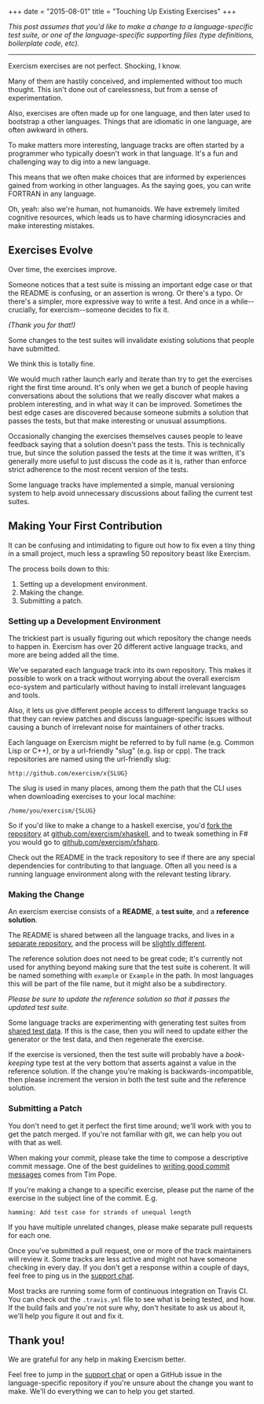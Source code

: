 +++
date = "2015-08-01"
title = "Touching Up Existing Exercises"
+++

_This post assumes that you'd like to make a change to a language-specific test
suite, or one of the language-specific supporting files (type definitions,
boilerplate code, etc)._

-------

Exercism exercises are not perfect. Shocking, I know.

Many of them are hastily conceived, and implemented without too
much thought. This isn't done out of carelessness, but from a sense
of experimentation.

Also, exercises are often made up for one language, and then later used
to bootstrap a other languages. Things that are idiomatic in one language,
are often awkward in others.

To make matters more interesting, language tracks are often started by a
programmer who typically doesn't work in that language. It's a fun and
challenging way to dig into a new language.

This means that we often make choices that are informed by experiences gained
from working in other languages. As the saying goes, you can write FORTRAN in
any language.

Oh, yeah: also we're human, not humanoids. We have extremely limited
cognitive resources, which leads us to have charming idiosyncracies and
make interesting mistakes.

## Exercises Evolve

Over time, the exercises improve.

Someone notices that a test suite is missing an important edge case or that
the README is confusing, or an assertion is wrong. Or there's a typo. Or
there's a simpler, more expressive way to write a test. And once in a
while--crucially, for exercism--someone decides to fix it.

_(Thank you for that!)_

Some changes to the test suites will invalidate existing solutions that people
have submitted.

We think this is totally fine.

We would much rather launch early and iterate than try to get the exercises
right the first time around. It's only when we get a bunch of people having
conversations about the solutions that we really discover what makes a problem
interesting, and in what way it can be improved. Sometimes the best edge
cases are discovered because someone submits a solution that passes the tests,
but that make interesting or unusual assumptions.

Occasionally changing the exercises themselves causes people to leave feedback
saying that a solution doesn't pass the tests. This is technically true, but
since the solution passed the tests at the time it was written, it's generally
more useful to just discuss the code as it is, rather than enforce strict
adherence to the most recent version of the tests.

Some language tracks have implemented a simple, manual versioning system to
help avoid unnecessary discussions about failing the current test suites.

## Making Your First Contribution

It can be confusing and intimidating to figure out how to fix even a tiny
thing in a small project, much less a sprawling 50 repository beast like
Exercism.

The process boils down to this:

1. Setting up a development environment.
1. Making the change.
1. Submitting a patch.

### Setting up a Development Environment

The trickiest part is usually figuring out which repository the change needs
to happen in. Exercism has over 20 different active language tracks, and
more are being added all the time.

We've separated each language track into its own repository. This makes it
possible to work on a track without worrying about the overall exercism
eco-system and particularly without having to install irrelevant languages and
tools.

Also, it lets us give different people access to different language
tracks so that they can review patches and discuss language-specific issues
without causing a bunch of irrelevant noise for maintainers of other tracks.

Each language on Exercism might be referred to by full name (e.g. Common Lisp
or C++), or by a url-friendly "slug" (e.g. lisp or cpp). The track
repositories are named using the url-friendly slug:

    http://github.com/exercism/x{SLUG}

The slug is used in many places, among them the path that the CLI uses when
downloading exercises to your local machine:

    /home/you/exercism/{SLUG}

So if you'd like to make a change to a haskell exercise, you'd [fork the
repository](https://help.github.com/articles/fork-a-repo/) at
[github.com/exercism/xhaskell](https://github.com/exercism/xhaskell), and to
tweak something in F# you would go to
[github.com/exercism/xfsharp](https://github.com/exercism/xfsharp).

Check out the README in the track repository to see if there are any special
dependencies for contributing to that language. Often all you need is a
running language environment along with the relevant testing library.

### Making the Change

An exercism exercise consists of a **README**, a **test suite**, and a
**reference solution**.

The README is shared between all the language tracks, and lives in a [separate
repository](https://github.com/exercism/x-common), and the process will be
[slightly
different](https://github.com/exercism/x-api/blob/master/CONTRIBUTING.md#metadata).

The reference solution does not need to be great code; it's currently not used for
anything beyond making sure that the test suite is coherent. It will be named
something with `example` or `Example` in the path. In most languages this will be part
of the file name, but it might also be a subdirectory.

_Please be sure to update the reference solution so that it passes the updated
test suite._

Some language tracks are experimenting with generating test suites from [shared
test data](https://github.com/exercism/todo/issues/13). If this is the case,
then you will need to update either the generator or the test data, and then
regenerate the exercise.

If the exercise is versioned, then the test suite will probably have a
_book-keeping_ type test at the very bottom that asserts against a value in
the reference solution. If the change you're making is backwards-incompatible,
then please increment the version in both the test suite and the reference
solution.

### Submitting a Patch

You don't need to get it perfect the first time around; we'll work with you to
get the patch merged. If you're not familiar with git, we can help you out
with that as well.

When making your commit, please take the time to compose a descriptive commit
message. One of the best guidelines to [writing good commit
messages](http://tbaggery.com/2008/04/19/a-note-about-git-commit-messages.html)
comes from Tim Pope.

If you're making a change to a specific exercise, please put the name of the
exercise in the subject line of the commit. E.g.

    hamming: Add test case for strands of unequal length

If you have multiple unrelated changes, please make separate pull requests for
each one.

Once you've submitted a pull request, one or more of the track maintainers
will review it. Some tracks are less active and might not have someone
checking in every day. If you don't get a response within a couple of days,
feel free to ping us in the [support
chat](https://gitter.im/exercism/support).

Most tracks are running some form of continuous integration on Travis CI.
You can check out the `.travis.yml` file to see what is being tested, and how.
If the build fails and you're not sure why, don't hesitate to ask us about it,
we'll help you figure it out and fix it.

## Thank you!

We are grateful for any help in making Exercism better.

Feel free to jump in the [support chat](https://gitter.im/exercism/support) or
open a GitHub issue in the language-specific repository if you're unsure about
the change you want to make. We'll do everything we can to help you get started.

